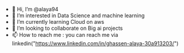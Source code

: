 - 👋 Hi, I’m @alaya94
- 👀 I’m interested in Data Science and machine learning
- 🌱 I’m currently learning Cloud on aws
- 💞️ I’m looking to collaborate on Big ai projects
- 📫 How to reach me : you can reach me via linkedin("https://www.linkedin.com/in/ghassen-alaya-30a913203/")

<!---
alaya94/alaya94 is a ✨ special ✨ repository because its `README.md` (this file) appears on your GitHub profile.
You can click the Preview link to take a look at your changes.
--->
